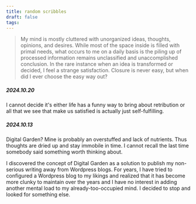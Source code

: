 ```yaml
---
title: random scribbles
draft: false
tags:
---
```


> My mind is mostly cluttered with unorganized ideas, thoughts, opinions, and desires. While most of the space inside is filled with primal needs, what occurs to me on a daily basis is the piling up of processed information remains unclassified and unaccomplished conclusion. In the rare instance when an idea is transformed or decided, I feel a strange satisfaction. Closure is never easy, but when did I ever choose the easy way out?

##### 2024.10.20

I cannot decide it's either life has a funny way to bring about retribution or all that we see that make us satisfied is actually just self-fulfilling. 

##### 2024.10.13

Digital Garden? Mine is probably an overstuffed and lack of nutrients. Thus thoughts are dried up and stay immobile in time. I cannot recall the last time somebody said something worth thinking about. 

I discovered the concept of Digital Garden as a solution to publish my non-serious writing away from Wordpress blogs. For years, I have tried to configured a Wordpress blog to my likings and realized that it has become more clunky to maintain over the years and I have no interest in adding another mental load to my already-too-occupied mind. I decided to stop and looked for something else. 
